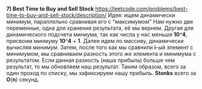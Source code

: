 **7) Best Time to Buy and Sell Stock**
https://leetcode.com/problems/best-time-to-buy-and-sell-stock/description/
          Идея: ищем динамически минимум, параллельно сравнивая его с "максимумом"
     Нам нужно две переменные, одна для хранения результата, её мы вернем. Другая для динамического подсчета миниума, так как числа у нас меньше **10**^**4**, присвоим минмуму **10**^**4** + **1**.
     Далее идем по массиву, динамически вычисляя минимум. Затем, после того как мы сравнили **i**-ый элемент с минимумом, мы сравниваем разность этого же элемента и минимума с результатом. Если данная разность (наша прибыль) больше чем результат, то мы обновляем наш результат.
     Таким образом, всего за один проход по списку, мы зафиксируем нашу прибыль.
     **Stonks** всего за **O**(**n**) секунд.
